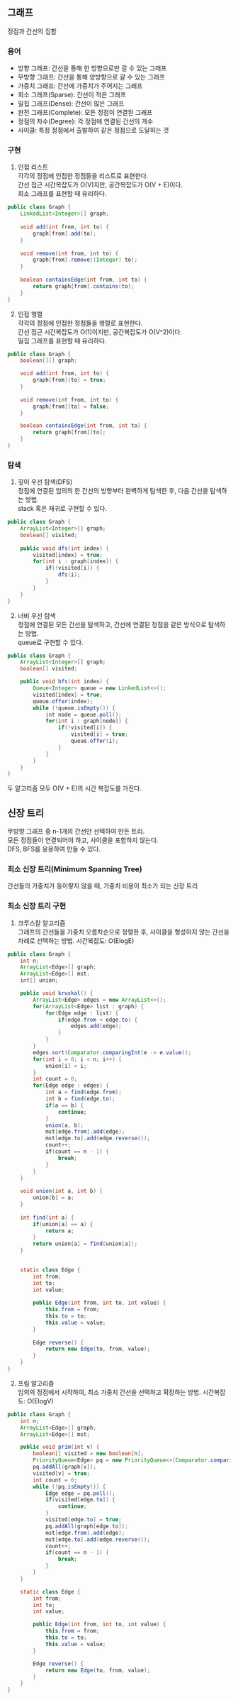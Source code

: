 ## 그래프
정점과 간선의 집합

### 용어
- 방향 그래프: 간선을 통해 한 방향으로만 갈 수 있는 그래프   
- 무방향 그래프: 간선을 통해 양방향으로 갈 수 있는 그래프   
- 가중치 그래프: 간선에 가중치가 주어지는 그래프
- 희소 그래프(Sparse): 간선이 적은 그래프
- 밀집 그래프(Dense): 간선이 많은 그래프
- 완전 그래프(Complete): 모든 정점이 연결된 그래프
- 정점의 차수(Degree): 각 정점에 연결된 간선의 개수   
- 사이클: 특정 정점에서 출발하여 같은 정점으로 도달하는 것   

### 구현
1. 인접 리스트   
각각의 정점에 인접한 정점들을 리스트로 표현한다.   
간선 접근 시간복잡도가 O(V)지만, 공간복잡도가 O(V + E)이다.   
희소 그래프를 표현할 때 유리하다.   
```java
public class Graph {
    LinkedList<Integer>[] graph;
    
    void add(int from, int to) {
        graph[from].add(to);
    }
    
    void remove(int from, int to) {
        graph[from].remove((Integer) to);
    }
    
    boolean containsEdge(int from, int to) {
        return graph[from].contains(to);
    }
}
```

2. 인접 행렬   
각각의 정점에 인접한 정점들을 행렬로 표현한다.   
간선 접근 시간복잡도가 O(1)이지만, 공간복잡도가 O(V^2)이다.   
밀집 그래프를 표현할 때 유리하다.   
```java
public class Graph {
    boolean[][] graph;

    void add(int from, int to) {
        graph[from][to] = true;
    }
    
    void remove(int from, int to) {
        graph[from][to] = false;
    }

    boolean containsEdge(int from, int to) {
        return graph[from][to];
    }
}
```

### 탐색   
1. 깊이 우선 탐색(DFS)   
정점에 연결된 임의의 한 간선의 방향부터 완벽하게 탐색한 후, 다음 간선을 탐색하는 방법.   
stack 혹은 재귀로 구현할 수 있다.   
```java
public class Graph {
    ArrayList<Integer>[] graph;
    boolean[] visited;
    
    public void dfs(int index) {
        visited[index] = true;
        for(int i : graph[index]) {
            if(!visited[i]) {
                dfs(i);
            }
        }
    }
}
```

2. 너비 우선 탐색   
정점에 연결된 모든 간선을 탐색하고, 간선에 연결된 정점을 같은 방식으로 탐색하는 방법.   
queue로 구현할 수 있다.
```java
public class Graph {
    ArrayList<Integer>[] graph;
    boolean[] visited;

    public void bfs(int index) {
        Queue<Integer> queue = new LinkedList<>();
        visited[index] = true;
        queue.offer(index);
        while (!queue.isEmpty()) {
            int node = queue.poll();
            for(int i : graph[node]) {
                if(!visited[i]) {
                    visited[i] = true;
                    queue.offer(i);
                }
            }
        }
    }
}
```

두 알고리즘 모두 O(V + E)의 시간 복잡도를 가진다.   

## 신장 트리
무방향 그래프 중 n-1개의 간선만 선택하여 만든 트리.   
모든 정점들이 연결되어야 하고, 사이클을 포함하지 않는다.   
DFS, BFS를 응용하여 만들 수 있다.

### 최소 신장 트리(Minimum Spanning Tree)
간선들의 가중치가 동이랗지 않을 때, 가중치 비용이 최소가 되는 신장 트리

### 최소 신장 트리 구현
1. 크루스칼 알고리즘   
그래프의 간선들을 가중치 오름차순으로 정렬한 후, 사이클을 형성하지 않는 간선을 차례로 선택하는 방법.
시간복잡도: O(ElogE)
```java
public class Graph {
    int n;
    ArrayList<Edge>[] graph;
    ArrayList<Edge>[] mst;
    int[] union;

    public void kruskal() {
        ArrayList<Edge> edges = new ArrayList<>();
        for(ArrayList<Edge> list : graph) {
            for(Edge edge : list) {
                if(edge.from < edge.to) {
                    edges.add(edge);
                }
            }
        }
        edges.sort(Comparator.comparingInt(e -> e.value));
        for(int i = 0; i < n; i++) {
            union[i] = i;
        }
        int count = 0;
        for(Edge edge : edges) {
            int a = find(edge.from);
            int b = find(edge.to);
            if(a == b) {
                continue;
            }
            union(a, b);
            mst[edge.from].add(edge);
            mst[edge.to].add(edge.reverse());
            count++;
            if(count == n - 1) {
                break;
            }
        }
    }
    
    void union(int a, int b) {
        union[b] = a;
    }
    
    int find(int a) {
        if(union[a] == a) {
            return a;
        }
        return union[a] = find(union[a]);
    }
    

    static class Edge {
        int from;
        int to;
        int value;
        
        public Edge(int from, int to, int value) {
            this.from = from;
            this.to = to;
            this.value = value;
        }
        
        Edge reverse() {
            return new Edge(to, from, value);
        }
    }
}
```

2. 프림 알고리즘   
임의의 정점에서 시작하여, 최소 가중치 간선을 선택하고 확장하는 방법.
시간복잡도: O(ElogV)
```java
public class Graph {
    int n;
    ArrayList<Edge>[] graph;
    ArrayList<Edge>[] mst;

    public void prim(int v) {
        boolean[] visited = new boolean[n];
        PriorityQueue<Edge> pq = new PriorityQueue<>(Comparator.comparingInt(e -> e.value));
        pq.addAll(graph[v]);
        visited[v] = true;
        int count = 0;
        while (!pq.isEmpty()) {
            Edge edge = pq.poll();
            if(visited[edge.to]) {
                continue;
            }
            visited[edge.to] = true;
            pq.addAll(graph[edge.to]);
            mst[edge.from].add(edge);
            mst[edge.to].add(edge.reverse());
            count++;
            if(count == n - 1) {
                break;
            }
        }
    }

    static class Edge {
        int from;
        int to;
        int value;

        public Edge(int from, int to, int value) {
            this.from = from;
            this.to = to;
            this.value = value;
        }

        Edge reverse() {
            return new Edge(to, from, value);
        }
    }
}
```
